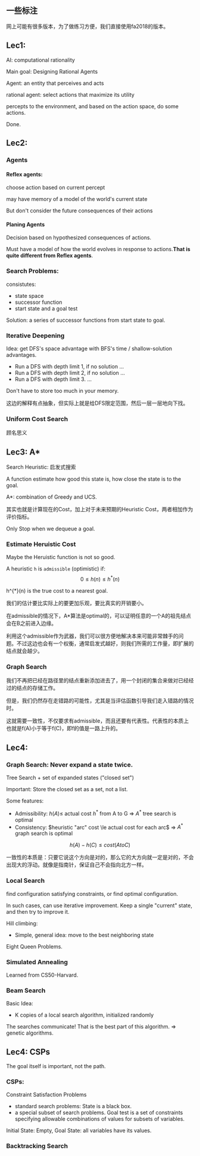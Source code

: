 ## 一些标注
网上可能有很多版本，为了做练习方便，我们直接使用fa2018的版本。

## Lec1:
AI: computational rationality

Main goal: Designing Rational Agents

Agent: an entity that perceives and acts

rational agent: select actions that maximize its utility

percepts to the environment, and based on the action space, do some actions.

Done.
## Lec2:
### Agents
#### Reflex agents:
choose action based on current percept

may have memory of a model of the world's current state

But don't consider the future consequences of their actions

#### Planing Agents
Decision based on hypothesized consequences of actions.

Must have a model of how the world evolves in response to actions.**That is quite different from Reflex agents**.

### Search Problems:
consistutes:
- state space
- successor function
- start state and a goal test

Solution: a series of successor functions from start state to goal. 
### Iterative Deepening
Idea: get DFS's space advantage with BFS's time / shallow-solution advantages.
- Run a DFS with depth limit 1, if no solution ...
- Run a DFS with depth limit 2, if no solution ...
- Run a DFS with depth limit 3. ...

Don't have to store too much in your memory.

这边的解释有点抽象，但实际上就是给DFS限定范围，然后一层一层地向下找。
### Uniform Cost Search
顾名思义
## Lec3: A*
Search Heuristic: 启发式搜索

A function estimate how good this state is, how close the state is to the goal.

A*: combination of Greedy and UCS.

其实也就是计算现在的Cost，加上对于未来预期的Heuristic Cost，两者相加作为评价指标。

Only Stop when we dequeue a goal.

### Estimate Heruistic Cost
Maybe the Heruistic function is not so good.

A heuristic `h` is `admissible` (optimistic) if:
$$0 \le h(n) \le h^{*}(n)$$ 

h^{*}(n) is the true cost to a nearest goal.

我们的估计要比实际上的要更加乐观，要比真实的开销要小。

在admissible的情况下，A*算法是optimal的，可以证明任意的一个A的祖先结点会在B之前进入边缘。

利用这个admissible作为武器，我们可以很方便地解决本来可能非常棘手的问题。不过这边也会有一个权衡，通常启发式越好，则我们所需的工作量，即扩展的结点就会越少。

### Graph Search
我们不再把已经在路径里的结点重新添加进去了，用一个封闭的集合来做对已经经过的结点的存储工作。

但是，我们仍然存在走错路的可能性，尤其是当评估函数引导我们走入错路的情况时。

这就需要一致性，不仅要求有admissible，而且还要有代表性。代表性的本质上也就是f(A)小于等于f(C)，即f的值是一路上升的。
## Lec4: 
### Graph Search: Never expand a state twice.
Tree Search + set of expanded states ("closed set")

Important: Store the closed set as a set, not a list.

Some features:
- Admissibility: $h(A) \le$ actual cost $h^{*}$ from A to G => $A^{*}$ tree search is optimal
- Consistency: $heuristic "arc" cost \le actual cost for each arc$ => $A^{*}$ graph search is optimal

$$h(A)-h(C) \le cost (A to C)$$

一致性的本质是：只要它说这个方向是对的，那么它的大方向就一定是对的，不会出现大的浮动。就像是指南针，保证自己不会指向北方一样。

### Local Search
find configuration satisfying constraints, or find optimal configuration.

In such cases, can use iterative improvement. Keep a single "current" state, and then try to improve it.

Hill climbing:
- Simple, general idea: move to the best neighboring state

Eight Queen Problems.

### Simulated Annealing
Learned from CS50-Harvard.

### Beam Search
Basic Idea:
- K copies of a local search algorithm, initialized randomly

The searches communicate! That is the best part of this algorithm. => genetic algorithms.

## Lec4: CSPs
The goal itself is important, not the path.

### CSPs:
Constraint Satisfaction Problems
- standard search problems: State is a black box.
- a special subset of search problems. Goal test is a set of constraints specifying allowable combinations of values for subsets of variables.

Initial State: Empty, Goal State: all variables have its values.
### Backtracking Search 
